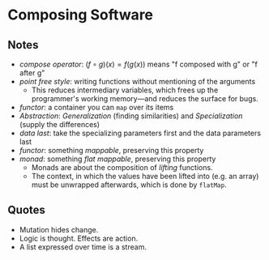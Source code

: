 # Composing Software

## Notes

- _compose operator_: $(f \circ g)(x) = f(g(x))$ means "f composed with g" or "f after g"
- _point free style_: writing functions without mentioning of the arguments
  - This reduces intermediary variables, which frees up the programmer's working memory—and reduces the surface for bugs.
- _functor_: a container you can `map` over its items
- _Abstraction_: _Generalization_ (finding similarities) and _Specialization_ (supply the differences)
- _data last_: take the specializing parameters first and the data parameters last
- _functor_: something _mappable_, preserving this property
- _monad_: something _flat mappable_, preserving this property
  - Monads are about the composition of _lifting_ functions.
  - The context, in which the values have been lifted into (e.g. an array) must be unwrapped afterwards, which is done by `flatMap`.

## Quotes

- Mutation hides change.
- Logic is thought. Effects are action.
- A list expressed over time is a stream.
